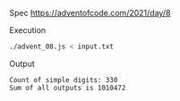 Spec https://adventofcode.com/2021/day/8

Execution
```bash
./advent_08.js < input.txt
```

Output
```
Count of simple digits: 330
Sum of all outputs is 1010472
```

